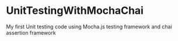 # UnitTestingWithMochaChai
My first Unit testing code  using Mocha.js testing framework and chai assertion framework
